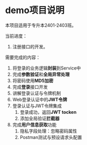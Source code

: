 # demo项目说明

本项目适用于专升本2401-2403班。

当前进度：

1. 注册接口的开发。

需要完成的内容：

1. 将登录的业务逻辑**封装**到Service中
2. 完成**参数验证**和**全局异常处理**
3. 将密码使用**MD5加密**
4. 完成**登录**接口开发
5. 讲解登录认证与令牌机制
6. Web登录认证中的**JWT令牌**
7. 登录认证与JWT令牌集成
   1. 登录成功，返回**JWT tocken**
   2. 添加全局验证**拦截器**
8. 完成**用户信息获取**功能
   1. 隐私字段处理：忽略密码属性
   2. Postman测试与预设请求头配置
